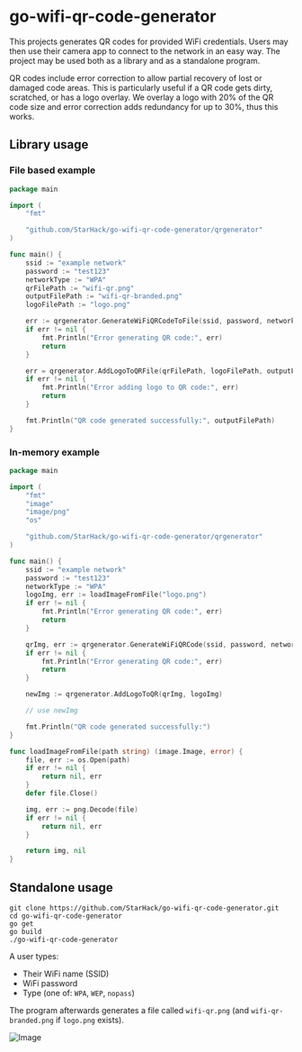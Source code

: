 # go-wifi-qr-code-generator

This projects generates QR codes for provided WiFi credentials. Users may then use their camera app to connect to the network in an easy way. The project may be used both as a library and as a standalone program.

QR codes include error correction to allow partial recovery of lost or damaged code areas. This is particularly useful if a QR code gets dirty, scratched, or has a logo overlay. We overlay a logo with 20% of the QR code size and error correction adds redundancy for up to 30%, thus this works.

## Library usage

### File based example

```go
package main

import (
	"fmt"

	"github.com/StarHack/go-wifi-qr-code-generator/qrgenerator"
)

func main() {
	ssid := "example network"
	password := "test123"
	networkType := "WPA"
	qrFilePath := "wifi-qr.png"
	outputFilePath := "wifi-qr-branded.png"
	logoFilePath := "logo.png"

	err := qrgenerator.GenerateWiFiQRCodeToFile(ssid, password, networkType, qrFilePath, 512)
	if err != nil {
		fmt.Println("Error generating QR code:", err)
		return
	}

	err = qrgenerator.AddLogoToQRFile(qrFilePath, logoFilePath, outputFilePath)
	if err != nil {
		fmt.Println("Error adding logo to QR code:", err)
		return
	}

	fmt.Println("QR code generated successfully:", outputFilePath)
}
```

### In-memory example

```go
package main

import (
	"fmt"
	"image"
	"image/png"
	"os"

	"github.com/StarHack/go-wifi-qr-code-generator/qrgenerator"
)

func main() {
	ssid := "example network"
	password := "test123"
	networkType := "WPA"
	logoImg, err := loadImageFromFile("logo.png")
	if err != nil {
		fmt.Println("Error generating QR code:", err)
		return
	}

	qrImg, err := qrgenerator.GenerateWiFiQRCode(ssid, password, networkType, 512)
	if err != nil {
		fmt.Println("Error generating QR code:", err)
		return
	}

	newImg := qrgenerator.AddLogoToQR(qrImg, logoImg)

	// use newImg

	fmt.Println("QR code generated successfully:")
}

func loadImageFromFile(path string) (image.Image, error) {
	file, err := os.Open(path)
	if err != nil {
		return nil, err
	}
	defer file.Close()

	img, err := png.Decode(file)
	if err != nil {
		return nil, err
	}

	return img, nil
}


```

## Standalone usage

```
git clone https://github.com/StarHack/go-wifi-qr-code-generator.git
cd go-wifi-qr-code-generator
go get
go build
./go-wifi-qr-code-generator
```

A user types:

- Their WiFi name (SSID)
- WiFi password
- Type (one of: `WPA`, `WEP`, `nopass`)

The program afterwards generates a file called `wifi-qr.png` (and `wifi-qr-branded.png` if `logo.png` exists).

![Image](https://github.com/user-attachments/assets/ca634509-e3d3-40dd-a205-64ed2deafd82)
